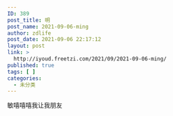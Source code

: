 ```yaml
---
ID: 389
post_title: 明
post_name: 2021-09-06-ming
author: zdlife
post_date: 2021-09-06 22:17:12
layout: post
link: >
  http://iyoud.freetzi.com/2021/09/2021-09-06-ming/
published: true
tags: [ ]
categories:
  - 未分类
---
```

<!-- wp:paragraph -->

敏嘻嘻嘻我让我朋友

<!-- /wp:paragraph -->